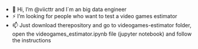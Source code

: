 - 👋 Hi, I’m @viicttr and I´m an big data engineer 
- ⚡ I’m looking for people who want to test a video games estimator 
- 📫 Just download therepository and go to videogames-estimator folder, open the videogames_estimator.ipynb file (jupyter notebook) and follow the instructions 

<!---
viicttr/viicttr is a ✨ special ✨ repository because its `README.md` (this file) appears on your GitHub profile.
You can click the Preview link to take a look at your changes.
--->
